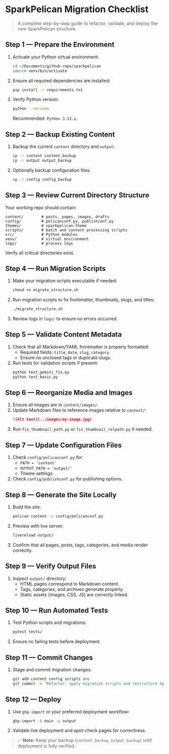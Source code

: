 # SparkPelican Migration Checklist

> A complete step-by-step guide to refactor, validate, and deploy the new SparkPelican structure.

## Step 1 — Prepare the Environment
1. Activate your Python virtual environment:
   ```bash
   cd ~/Documents/github-repo/sparkpelican
   source venv/bin/activate
   ```
2. Ensure all required dependencies are installed:
   ```bash
   pip install -r requirements.txt
   ```
3. Verify Python version:
   ```bash
   python --version
   ```
   Recommended: `Python 3.12.x`.

## Step 2 — Backup Existing Content
1. Backup the current `content` directory and `output`:
   ```bash
   cp -r content content_backup
   cp -r output output_backup
   ```
2. Optionally backup configuration files:
   ```bash
   cp -r config config_backup
   ```

## Step 3 — Review Current Directory Structure
Your working repo should contain:
```
content/        # posts, pages, images, drafts
config/         # pelicanconf.py, publishconf.py
themes/         # sparkpelican-theme
scripts/        # batch and content processing scripts
src/            # Python modules
venv/           # virtual environment
logs/           # process logs
```
Verify all critical directories exist.

## Step 4 — Run Migration Scripts
1. Make your migration scripts executable if needed:
   ```bash
   chmod +x migrate_structure.sh
   ```
2. Run migration scripts to fix frontmatter, thumbnails, slugs, and titles:
   ```bash
   ./migrate_structure.sh
   ```
3. Review logs in `logs/` to ensure no errors occurred.

## Step 5 — Validate Content Metadata
1. Check that all Markdown/YAML frontmatter is properly formatted:
   - Required fields: `title`, `date`, `slug`, `category`.
   - Ensure no unclosed tags or duplicate slugs.
2. Run tests for validation scripts if present:
   ```bash
   python test_gemini_fix.py
   python test_basic.py
   ```

## Step 6 — Reorganize Media and Images
1. Ensure all images are in `content/images/`.
2. Update Markdown files to reference images relative to `content/`:
   ```markdown
   ![Alt text](../images/my-image.jpg)
   ```
3. Run `fix_thumbnail_path.py` or `fix_thumbnail_relpath.py` if needed.

## Step 7 — Update Configuration Files
1. Check `config/pelicanconf.py` for:
   - `PATH = 'content'`
   - `OUTPUT_PATH = 'output/'`
   - Theme settings
2. Check `config/publishconf.py` for publishing options.

## Step 8 — Generate the Site Locally
1. Build the site:
   ```bash
   pelican content -s config/pelicanconf.py
   ```
2. Preview with live server:
   ```bash
   livereload output/
   ```
3. Confirm that all pages, posts, tags, categories, and media render correctly.

## Step 9 — Verify Output Files
1. Inspect `output/` directory:
   - HTML pages correspond to Markdown content.
   - Tags, categories, and archives generate properly.
   - Static assets (images, CSS, JS) are correctly linked.

## Step 10 — Run Automated Tests
1. Test Python scripts and migrations:
   ```bash
   pytest tests/
   ```
2. Ensure no failing tests before deployment.

## Step 11 — Commit Changes
1. Stage and commit migration changes:
   ```bash
   git add content config scripts src
   git commit -m "Refactor: apply migration scripts and restructure SparkPelican"
   ```

## Step 12 — Deploy
1. Use `ghp-import` or your preferred deployment workflow:
   ```bash
   ghp-import -b main -p output
   ```
2. Validate live deployment and spot-check pages for correctness.

> ✅ **Note:** Keep your backup (`content_backup`, `output_backup`) until deployment is fully verified.
